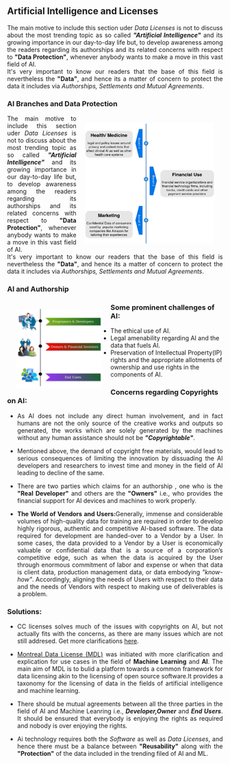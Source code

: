 ## Artificial Intelligence and Licenses
<p align="justify">
  The main motive to include this section uder <i>Data Licenses</i> is not to discuss about the most trending topic as so called <b><i>"Artificial Intelligence"</i></b> and its growing importance in our day-to-day life but, to develop awareness among the readers regarding its authorships and its related concerns with respect to <b>"Data Protection"</b>, whenever anybody wants to make a move in this vast field of AI. </br>
  It's very important to know our readers that the base of this field is nevertheless the <b>"Data"</b>, and hence its a matter of concern to protect the data it includes via <i>Authorships, Settlements and Mutual Agreements</i>. 
  </p>
  
### AI Branches and Data Protection
<img src="https://github.com/IIITM-Jay/Data-Licenses/blob/master/branches.png" width="60%" align="right" hspace="20" vspace="20">
<p align="justify">
  The main motive to include this section uder <i>Data Licenses</i> is not to discuss about the most trending topic as so called <b><i>"Artificial Intelligence"</i></b> and its growing importance in our day-to-day life but, to develop awareness among the readers regarding its authorships and its related concerns with respect to <b>"Data Protection"</b>, whenever anybody wants to make a move in this vast field of AI. </br>
  It's very important to know our readers that the base of this field is nevertheless the <b>"Data"</b>, and hence its a matter of concern to protect the data it includes via <i>Authorships, Settlements and Mutual Agreements</i>. 
  </p>

### AI and Authorship
<img src="https://github.com/IIITM-Jay/Data-Licenses/blob/master/AI.png" width="40%" align="left" hspace="20" vspace="20">


### Some prominent challenges of AI:
* The ethical use of AI.
* Legal amenability regarding AI and the data that fuels AI.
* Preservation of Intellectual Property(IP) rights and the appropriate allotments of ownership and use rights in the components of AI.
  
### Concerns regarding Copyrights on AI:
* <p align="justify">
  As AI does not include any direct human involvement, and in fact humans are not the only source of the creative works and outputs so generated, the works which are solely generated by the machines without any human assistance should not be <b><i>"Copyrightable"</i></b>.
  </p>
* <p align="justify">
  Mentioned above, the demand of copyright free materials, would lead to serious consequences of limiting the innovation by dissuading the AI developers and researchers to invest time and money in the field of AI leading to decline of the same.
  </p>
* <p align="justify">
  There are two parties which claims for an authorship , one who is the <b>"Real Developer"</b> and others are the <b>"Owners"</b> i.e., who provides the financial support for AI devices and machines to work properly.
  </p>
* <p align="justify">
  <b>The World of Vendors and Users:</b>Generally, immense and considerable volumes of high-quality data for training are required in order to develop highly rigorous, authentic and competitive AI-based software. The  data  required  for development are handed-over to a Vendor by a User. In some cases, the data provided to a Vendor by a User is economically valuable or confidential data that is a source of a corporation’s competitive edge, such as when the data is acquired by the User through enormous commitment of labor and expense or when that data is client data, production management data, or data embodying <i>"know-how"</i>. Accordingly, aligning the needs of Users with respect to their data and the needs of Vendors with respect to making use of deliverables is  a problem. 
  </p>
  
### Solutions:
 * <p align="justify"> CC licenses solves much of the issues with copyrights on AI, but not actually fits with the concerns, as there are many issues which are not still addresed. Get more clarifications <a href="https://creativecommons.org/faq/#artificial-intelligence-and-cc-licenses">here</a>.
  </p>

* <p align="justify"> <a href="https://www.montrealdatalicense.com/en">Montreal Data License (MDL)</a>  was initiated with more clarification and explication for use cases in the field of <b>Machine Learning</b> and <b>AI</b>. The main aim of MDL is to bulid a platform towards a common framework for data licensing akin to the licensing of open source software.It provides a taxonomy for the licensing of data in the fields of artificial intelligence and machine learning. 
  </p>
  
* <p align="justify"> There should be mutual agreements between all the three parties in the field of AI and Machine Leanring i.e., <b><i>Developer,Owner</i></b> and <b><i>End Users</i></b>. It should be ensured that everybody is enjoying the rights as required and nobody is over enjoying the rights.
  </p>

* <p align="justify"> Ai technology requires both the <i>Software</i> as well as <i>Data Licenses</i>, and hence there must be a balance between <b>"Reusability"</b> along with the <b>"Protection"</b> of the data included in the trending filed of AI and ML.
  
  </p>
  
 
